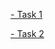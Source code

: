 
[- Task 1](https://v1taliy.github.io/DOMevents/DOM/index.html)

[- Task 2](https://v1taliy.github.io/DOMevents/Tab/index.html)
